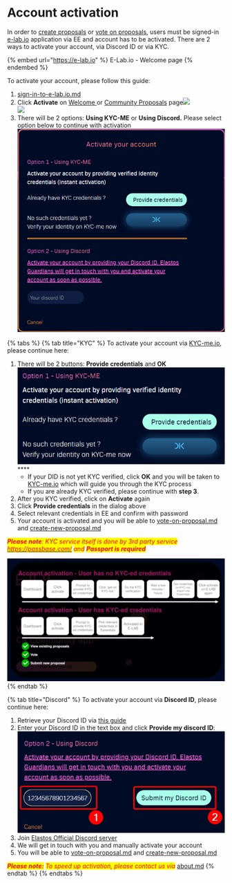 # Account activation

In order to [create proposals](../create-new-proposal.md) or [vote on proposals](../vote-on-proposal.md), users must be signed-in [e-lab.io](https://e-lab.io) application via EE and account has to be activated. There are 2 ways to activate your account, via Discord ID or via KYC.&#x20;

{% embed url="https://e-lab.io" %}
E-Lab.io - Welcome page
{% endembed %}

To activate your account, please follow this guide:

1. [sign-in-to-e-lab.io.md](sign-in-to-e-lab.io.md "mention")
2. Click **Activate** on [Welcome ](https://e-lab.io)or [Community Proposals](https://e-lab.io/proposals/community-proposals) page![](../.gitbook/assets/activate\_welcome.png)\
   ![](../.gitbook/assets/activate\_proposals.png)
3. There will be 2 options: **Using KYC-ME** or **Using Discord.** Please select option below to continue with activation                                                              ![](../.gitbook/assets/ActivationDialog.png)

{% tabs %}
{% tab title="KYC" %}
To activate your account via [KYC-me.io](https://kyc-me.io), please continue here:

1. There will be 2 buttons: **Provide credentials** and **OK**![](../.gitbook/assets/ActivationKYC.png)****
   * If your DID is not yet KYC verified, click **OK** and you will be taken to [KYC-me.io](https://kyc-me.io) which will guide you through the KYC process
   * If you are already KYC verified, please continue with **step 3**.
2. After you KYC verified, click on **Activate** again
3. Click **Provide credentials** in the dialog above
4. Select relevant credentials in EE and confirm with password
5. Your account is activated and you will be able to [vote-on-proposal.md](../vote-on-proposal.md "mention") and [create-new-proposal.md](../create-new-proposal.md "mention")

_<mark style="color:red;">**Please note**</mark><mark style="color:red;">: KYC service itself is done by 3rd party service</mark>_ [_<mark style="color:red;">https://passbase.com/</mark>_](https://passbase.com) _<mark style="color:red;">and</mark> <mark style="color:red;"></mark><mark style="color:red;">**Passport is required**</mark>_

![Flow - Account activation](<../.gitbook/assets/Flow - Account activation.png>)
{% endtab %}

{% tab title="Discord" %}
To activate your account via **Discord ID**, please continue here:

1. Retrieve your Discord ID via [this guide](https://www.remote.tools/remote-work/how-to-find-discord-id#tl;dr)
2. Enter your Discord ID in the text box and click **Provide my discord ID**:\
   ![](../.gitbook/assets/ActivationDiscord.png)
3. Join [Elastos Official Discord server](https://discord.gg/elastos)
4. We will get in touch with you and manually activate your account
5. You will be able to [vote-on-proposal.md](../vote-on-proposal.md "mention") and [create-new-proposal.md](../create-new-proposal.md "mention")

_<mark style="color:red;">**Please note:**</mark> <mark style="color:red;"></mark><mark style="color:red;">To speed up activation, please contact us via</mark>_ [about.md](../introduction/about.md "mention")_<mark style="color:red;"></mark>_
{% endtab %}
{% endtabs %}
